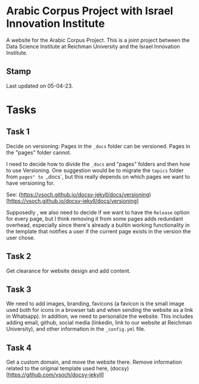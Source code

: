 # Arabic Corpus Project with Israel Innovation Institute
A website for the Arabic Corpus Project.
This is a joint project between the Data Science Institute at Reichman University and the Israel Innovation Institute.

## Stamp
Last updated on 05-04-23.


# Tasks
## Task 1
Decide on versioning: Pages in the `_docs` folder can be versioned. Pages in the "pages" folder cannot.

I need to decide how to divide the `_docs` and "pages" folders and then how to use Versioning. One suggestion would be to migrate the `topics` folder from `pages" to `_docs`, but this really depends on which pages we want to have versioning for.

See: (https://vsoch.github.io/docsy-jekyll/docs/versioning)[https://vsoch.github.io/docsy-jekyll/docs/versioning]

Supposedly , we also need to decide if we want to have the `Release` option for every page, but I think removing it from some pages adds redundant overhead, especially since there's already a builtin working functionality in the template that notifies a user if the current page exists in the version the user chose.

## Task 2
Get clearance for website design and add content.

## Task 3
We need to add images, branding, favicons (a favicon is the small image used both for icons in a browser tab and when sending the website as a link in Whatsapp). In addition, we need to personalize the website. This includes adding email, github, social media (linkedin, link to our website at Reichman University), and other information in the `_config.yml` file.

## Task 4
Get a custom domain, and move the website there. Remove information related to the original template used here, (docsy)[https://github.com/vsoch/docsy-jekyll]
